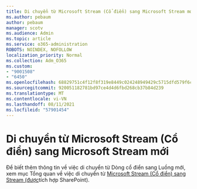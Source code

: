 ```yaml
---
title: Di chuyển từ Microsoft Stream (Cổ điển) sang Microsoft Stream mới
ms.author: pebaum
author: pebaum
manager: scotv
ms.audience: Admin
ms.topic: article
ms.service: o365-administration
ROBOTS: NOINDEX, NOFOLLOW
localization_priority: Normal
ms.collection: Adm_O365
ms.custom:
- "9001508"
- "6450"
ms.openlocfilehash: 68829751c4f12f8f319e8449c024248949429c5715dfd579f6cbc67d59584b5f
ms.sourcegitcommit: 920051182781bd97ce4d4d6fbd268cb37b84d239
ms.translationtype: MT
ms.contentlocale: vi-VN
ms.lasthandoff: 08/11/2021
ms.locfileid: "57901454"
---
```

# <a name="migrate-from-microsoft-stream-classic-to-the-new-microsoft-stream"></a>Di chuyển từ Microsoft Stream (Cổ điển) sang Microsoft Stream mới

Để biết thêm thông tin về việc di chuyển từ Dòng cổ điển sang Luồng mới, xem mục Tổng quan về việc di chuyển từ [Microsoft Stream (Cổ điển) sang Stream (được](https://docs.microsoft.com/stream/streamnew/stream-classic-to-new-migration-overview)tích hợp SharePoint).